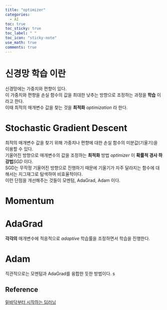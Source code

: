 ```yaml
---
title: "optimizer"
categories:
  - AI
toc: true
toc_sticky: true
toc_label: " "
toc_icon: "sticky-note"
use_math: true
comments: true
---
```

 
# 신경망 학습 이란
신경망에는 가중치와 편향이 있다.   
이 가중치와 편향을 손실 함수의 값을 최대한 낮추는 방향으로 조정하는 과정을 **학습** 이라고 한다.       
이때 최적의 매개변수 값을 찾는 것을 **최적화** _optimization_ 라 한다.     
      
# Stochastic Gradient Descent
최적의 매개변수 값을 찾기 위해 가중치나 편향에 대한 손실 함수의 미분값(기울기)을 이용할 수 있다.   
기울어진 방향으로 매개변수의 값을 조정하는 **최적화** 방법 _optimizer_ 이 **확률적 경사 하강법**_SGD_ 이다. 
<br/>
SGD는 무작정 기울어진 방향으로 진행하기 때문에 기울기가 자주 달라지는 함수에 대해서는 지그재그로 탐색하여 비효율적이다.    
이런 단점을 개선해주는 것들이 모멘텀, AdaGrad, Adam 이다.
         
# Momentum
# AdaGrad
**각각의** 매개변수에 적응적으로 _adaptive_ 학습률을 조정하면서 학습을 진행한다.     
# Adam
직관적으로는 모멘텀과 AdaGrad를 융합한 듯한 방법이다. s
## Reference
[밑바닥부터 시작하는 딥러닝 ](https://www.yes24.com/Product/Goods/34970929)
